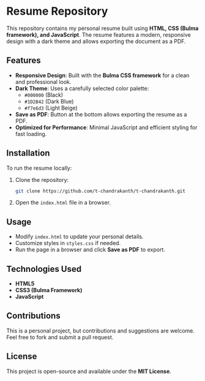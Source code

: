 # Resume Repository

This repository contains my personal resume built using **HTML, CSS (Bulma framework), and JavaScript**. The resume features a modern, responsive design with a dark theme and allows exporting the document as a PDF.

## Features
- **Responsive Design**: Built with the **Bulma CSS framework** for a clean and professional look.
- **Dark Theme**: Uses a carefully selected color palette:
  - `#000000` (Black)
  - `#1D2B42` (Dark Blue)
  - `#f7e6d3` (Light Beige)
- **Save as PDF**: Button at the bottom allows exporting the resume as a PDF.
- **Optimized for Performance**: Minimal JavaScript and efficient styling for fast loading.

## Installation
To run the resume locally:

1. Clone the repository:
   ```sh
   git clone https://github.com/t-chandrakanth/t-chandrakanth.git
   ```
2. Open the `index.html` file in a browser.

## Usage
- Modify `index.html` to update your personal details.
- Customize styles in `styles.css` if needed.
- Run the page in a browser and click **Save as PDF** to export.

## Technologies Used
- **HTML5**
- **CSS3 (Bulma Framework)**
- **JavaScript**

## Contributions
This is a personal project, but contributions and suggestions are welcome. Feel free to fork and submit a pull request.

## License
This project is open-source and available under the **MIT License**.

